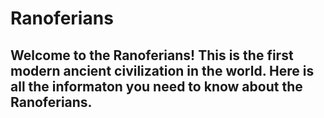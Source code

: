 # Ranoferians

## Welcome to the Ranoferians! This is the first modern ancient civilization in the world. Here is all the informaton you need to know about the Ranoferians.
